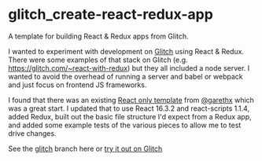 # glitch_create-react-redux-app

A template for building React & Redux apps from Glitch.

I wanted to experiment with development on [Glitch](https://glitch.com/) using React & Redux. There were some examples of that stack on Glitch (e.g. https://glitch.com/~react-with-redux) but they all included a node server. I wanted to avoid the overhead of running a server and babel or webpack and just focus on frontend JS frameworks.

I found that there was an existing [React only template](https://glitch.com/edit/#!/create-react-app-sample) from [@garethx](https://glitch.com/@garethx) which was a great start. I updated that to use React 16.3.2 and react-scripts 1.1.4, added Redux, built out the basic file structure I'd expect from a Redux app, and added some example tests of the various pieces to allow me to test drive changes.

See the [glitch](https://github.com/jonah-williams/glitch_create-react-redux-app/tree/glitch) branch here or [try it out on Glitch](https://glitch.com/edit/#!/glitch-create-react-redux-app)
